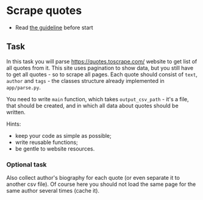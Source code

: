 # Scrape quotes

- Read [the guideline](https://github.com/mate-academy/py-task-guideline/blob/main/README.md) before start


## Task

In this task you will parse https://quotes.toscrape.com/ website to get list of 
all quotes from it. This site uses pagination to show data, but you still have to 
get all quotes - so to scrape all pages. Each quote should consist of `text`, 
`author` and `tags` - the classes structure already implemented in `app/parse.py`.

You need to write `main` function, which takes `output_csv_path` - it's a file, that should
be created, and in which all data about quotes should be written.


Hints:
- keep your code as simple as possible;
- write reusable functions;
- be gentle to website resources.


### Optional task

Also collect author's biography for each quote (or even separate it to another csv file). 
Of course here you should not load the same page for the same author several times (cache it).
